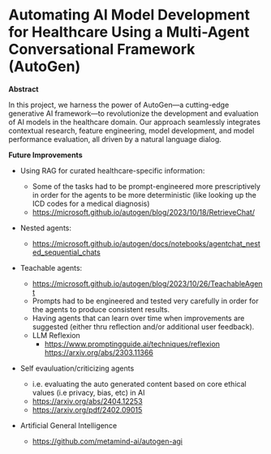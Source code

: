# Automating AI Model Development for Healthcare Using a Multi-Agent Conversational Framework (AutoGen)


**Abstract**

In this project, we harness the power of AutoGen—a cutting-edge generative AI framework—to revolutionize the development and evaluation of AI models in the healthcare domain. Our approach seamlessly integrates contextual research, feature engineering, model development, and model performance evaluation, all driven by a natural language dialog.


**Future Improvements**

- Using RAG for curated healthcare-specific information:
    - Some of the tasks had to be prompt-engineered more prescriptively in order for the agents to be more deterministic (like looking up the ICD codes for a medical diagnosis)
    - https://microsoft.github.io/autogen/blog/2023/10/18/RetrieveChat/

- Nested agents:
    - https://microsoft.github.io/autogen/docs/notebooks/agentchat_nested_sequential_chats

- Teachable agents: 
    - https://microsoft.github.io/autogen/blog/2023/10/26/TeachableAgent
    - Prompts had to be engineered and tested very carefully in order for the agents to produce consistent results.
    - Having agents that can learn over time when improvements are suggested (either thru reflection and/or additional user feedback).
    - LLM Reflexion
        - https://www.promptingguide.ai/techniques/reflexion
https://arxiv.org/abs/2303.11366

- Self evauluation/criticizing agents
    - i.e. evaluating the auto generated content based on core ethical values (i.e privacy, bias, etc)  in AI
    - https://arxiv.org/abs/2404.12253
    - https://arxiv.org/pdf/2402.09015

- Artificial General Intelligence
    - https://github.com/metamind-ai/autogen-agi


